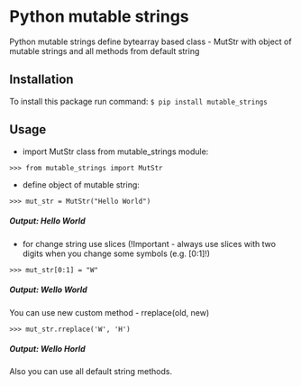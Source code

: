 # **Python mutable strings**

Python mutable strings define bytearray based class - MutStr with object of mutable strings and all
 methods from default string

## **Installation**

To install this package run command: `$ pip install mutable_strings`

## **Usage**

- import MutStr class from mutable_strings module: 

`>>> from mutable_strings import MutStr`

- define object of mutable string: 

`>>> mut_str = MutStr("Hello World")`

##### _Output: Hello World_

- for change string use slices (!Important - always use slices with two digits 
when you change some symbols (e.g. [0:1]!)
 
 `>>> mut_str[0:1] = "W"`
 
##### _Output: Wello World_

You can use new custom method - rreplace(old, new)

`>>> mut_str.rreplace('W', 'H')`

##### _Output: Wello Horld_

Also you can use all default string methods.